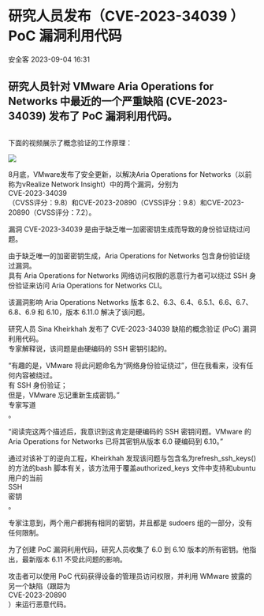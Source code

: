 #  研究人员发布（CVE-2023-34039 ）PoC 漏洞利用代码   
 安全客   2023-09-04 16:31  
  
## 研究人员针对 VMware Aria Operations for Networks 中最近的一个严重缺陷 (CVE-2023-34039) 发布了 PoC 漏洞利用代码。  
##   
  
下面的视频展示了概念验证的工作原理：  
  
  
![](https://mmbiz.qpic.cn/sz_mmbiz_gif/Ok4fxxCpBb7ibibqy14iaMWN4qPu1UphicoXE9WEWeldVicJvQAst2Qn7VCjHrqcgmAYjA9YGTOXibllEqNljfBIDzFA/640?wx_fmt=gif "")  
  
  
8月底，VMware发布了安全更新，以解决Aria Operations for Networks（以前称为vRealize Network Insight）中的两个漏洞，分别为  
CVE-2023-34039  
（CVSS评分：9.8）和CVE-2023-20890（CVSS评分：9.8）和CVE-2023-20890（CVSS评分：7.2）。  
  
  
漏洞 CVE-2023-34039 是由于缺乏唯一加密密钥生成而导致的身份验证绕过问题。  
  
  
由于缺乏唯一的加密密钥生成，Aria Operations for Networks 包含身份验证绕过漏洞。  
具有 Aria Operations for Networks 网络访问权限的恶意行为者可以绕过 SSH 身份验证来访问 Aria Operations for Networks CLI。  
  
  
该漏洞影响 Aria Operations Networks 版本 6.2、6.3、6.4、6.5.1、6.6、6.7、6.8、6.9 和 6.10，版本 6.11.0 解决了该问题。  
  
  
研究人员 Sina Kheirkhah 发布了 CVE-2023-34039 缺陷的概念验证 (PoC) 漏洞利用代码。  
专家解释说，该问题是由硬编码的 SSH 密钥引起的。  
  
  
“有趣的是，VMware 将此问题命名为“网络身份验证绕过”，但在我看来，没有任何内容被绕过。  
有 SSH 身份验证；  
但是，VMware 忘记重新生成密钥。”   
专家写道  
。  
  
  
“阅读完这两个描述后，我意识到这肯定是硬编码的 SSH 密钥问题。VMware 的 Aria Operations for Networks 已将其密钥从版本 6.0 硬编码到 6.10。”  
  
  
通过对该补丁的逆向工程，Kheirkhah 发现该问题与包含名为refresh_ssh_keys() 的方法的bash 脚本有关，该方法用于覆盖authorized_keys 文件中支持和ubuntu 用户的当前  
SSH  
密钥  
。  
  
  
专家注意到，两个用户都拥有相同的密钥，并且都是 sudoers 组的一部分，没有任何限制。  
  
  
为了创建 PoC 漏洞利用代码，研究人员收集了 6.0 到 6.10 版本的所有密钥。他指出，最新版本 6.11 不受此问题的影响。  
  
  
攻击者可以使用 PoC 代码获得设备的管理员访问权限，并利用 WMware 披露的另一个缺陷（跟踪为  
CVE-2023-20890  
）来运行恶意代码。  
  
  
  
